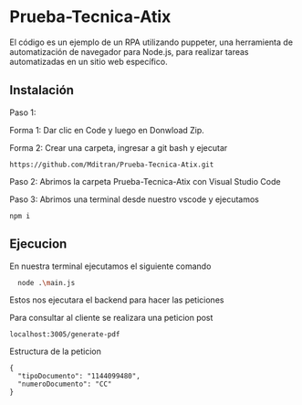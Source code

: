 # Prueba-Tecnica-Atix

El código es un ejemplo de un RPA utilizando puppeter, una herramienta de automatización de navegador para Node.js, para realizar tareas automatizadas en un sitio web específico.




## Instalación

Paso 1:

Forma 1: Dar clic en Code y luego en Donwload Zip.

Forma 2: Crear una carpeta, ingresar a git bash y ejecutar

```
https://github.com/Mditran/Prueba-Tecnica-Atix.git
```

Paso 2: Abrimos la carpeta Prueba-Tecnica-Atix con Visual Studio Code

Paso 3: Abrimos una terminal desde nuestro vscode y ejecutamos
```
npm i
```

## Ejecucion

En nuestra terminal ejecutamos el siguiente comando

```bash
  node .\main.js
```

Estos nos ejecutara el backend para hacer las peticiones

Para consultar al cliente se realizara una peticion post

```code
localhost:3005/generate-pdf
```

Estructura de la peticion

```code
{
  "tipoDocumento": "1144099480",
  "numeroDocumento": "CC"
}
```


